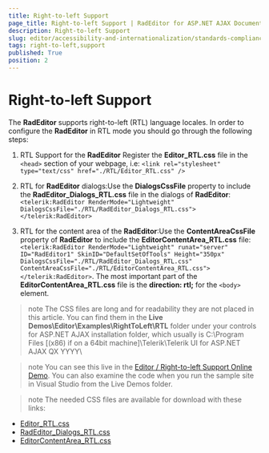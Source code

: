 ```yaml
---
title: Right-to-left Support
page_title: Right-to-left Support | RadEditor for ASP.NET AJAX Documentation
description: Right-to-left Support
slug: editor/accessibility-and-internationalization/standards-compliance/right-to-left-support
tags: right-to-left,support
published: True
position: 2
---
```


# Right-to-left Support

The **RadEditor** supports right-to-left (RTL) language locales. In order to configure the **RadEditor** in RTL mode you should go through the following steps:

1. RTL Support for the **RadEditor** Register the **Editor_RTL.css** file in the `<head>` section of your webpage, i.e: `<link rel="stylesheet" type="text/css" href="./RTL/Editor_RTL.css" />`

1. RTL for **RadEditor** dialogs:Use the **DialogsCssFile** property to include the **RadEditor_Dialogs_RTL.css** file in the dialogs of **RadEditor**: `<telerik:RadEditor RenderMode="Lightweight" DialogsCssFile="./RTL/RadEditor_Dialogs_RTL.css"></telerik:RadEditor>`

1. RTL for the content area of the **RadEditor**:Use the **ContentAreaCssFile** property of **RadEditor** to include the **EditorContentArea_RTL.css** file: `<telerik:RadEditor RenderMode="Lightweight" runat="server" ID="RadEditor1" SkinID="DefaultSetOfTools" Height="350px" DialogsCssFile="./RTL/RadEditor_Dialogs_RTL.css" ContentAreaCssFile="./RTL/EditorContentArea_RTL.css"></telerik:RadEditor>`. The most important part of the **EditorContentArea_RTL.css** file is the **direction: rtl;** for the `<body>` element.

>note The CSS files are long and for readability they are not placed in this article. You can find them in the **Live Demos\Editor\Examples\RightToLeft\RTL** folder under your controls for ASP.NET AJAX installation folder, which usually is	C:\Program Files [(x86) if on a 64bit machine]\Telerik\Telerik UI for ASP.NET AJAX QX YYYY\

>note You can see this live in the [Editor / Right-to-left Support Online Demo](http://demos.telerik.com/aspnet-ajax/editor/examples/righttoleft/defaultcs.aspx). You can also examine the code when you run the sample site in Visual Studio from the Live Demos folder.

>note The needed CSS files are available for download with these links:
* [Editor_RTL.css](http://demos.telerik.com/aspnet-ajax/editor/examples/righttoleft/RTL/Editor_RTL.css)
* [RadEditor_Dialogs_RTL.css](http://demos.telerik.com/aspnet-ajax/editor/examples/righttoleft/RTL/RadEditor_Dialogs_RTL.css)
* [EditorContentArea_RTL.css](http://demos.telerik.com/aspnet-ajax/editor/examples/righttoleft/RTL/EditorContentArea_RTL.css)
>

